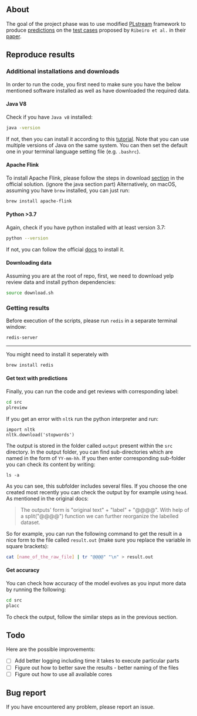 ## About
The goal of the project phase was to use modified [PLstream](https://github.com/HuilinWu2/PLStream/tree/main/PLStream) framework to produce [predictions](predictions/) on the [test cases](data/checklist_tests.txt) proposed by `Ribeiro et al.` in their [paper](https://homes.cs.washington.edu/~marcotcr/acl20_checklist.pdf).

## Reproduce results

### Additional installations and downloads
In order to run the code, you first need to make sure you have the below
mentioned software installed as well as have downloaded the required data.

#### Java V8
Check if you have `Java v8` installed:

```bash
java -version
```

If not, then you can install it according to this [tutorial](https://docs.oracle.com/javase/8/docs/technotes/guides/install/mac_jdk.html). Note that you can use multiple versions of Java on the same system. You can then set the default one in your terminal language setting file (e.g. `.bashrc`).

#### Apache Flink
To install Apache Flink, please follow the steps in download
[section](https://nightlies.apache.org/flink/flink-docs-release-1.15/docs/try-flink/local_installation/#downloading-flink)
in the official solution. (ignore the java section part) Alternatively, on macOS, assuming you have `brew` installed, you can just run:

```bash
brew install apache-flink
```

#### Python >3.7
Again, check if you have python installed with at least version 3.7:

```bash
python --version
```

If not, you can follow the official [docs](https://www.python.org/downloads/) to install it.

#### Downloading data
Assuming you are at the root of repo, first, we need to download yelp review data and
install python dependencies:

```bash
source download.sh
```

### Getting results
Before execution of the scripts, please run `redis` in a separate terminal window:

```bash
redis-server
```


----

















You might need to install it seperately with
```bash
brew install redis
```

#### Get text with predictions
Finally, you can run the code and get reviews with corresponding label:

```bash
cd src
plreview
```
If you get an error with `nltk` run the python interpreter and run:
```
import nltk
nltk.download('stopwords')
```

The output is stored in the folder called `output` present within the `src`
directory. In the output folder, you can find sub-directories which are named in
the form of `YY-mm-hh`. If you then enter corresponding sub-folder you can check
its content by writing:

```
ls -a
```

As you can see, this subfolder includes several files. If you choose the one
created most recently you can check the output by for example using `head`.
As mentioned in the original docs:
>  The outputs' form is "original text" + "label" + "@@@@". With help of a split("@@@@") function we can further reorganize the labelled dataset.

So for example, you can run the following command to get the result in a nice
form to the file called `result.out` (make sure you replace the variable in
square brackets):

```bash
cat [name_of_the_raw_file] | tr "@@@@" "\n" > result.out
```

#### Get accuracy
You can check how accuracy of the model evolves as you input more data by
running the following:

```bash
cd src
placc
```

To check the output, follow the similar steps as in the previous section.

## Todo

Here are the possible improvements:

- [ ] Add better logging including time it takes to execute particular parts
- [ ] Figure out how to better save the results - better naming of the files
- [ ] Figure out how to use all available cores 

## Bug report
If you have encountered any problem, please report an issue.
